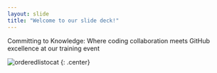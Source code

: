 ```yaml
---
layout: slide
title: "Welcome to our slide deck!"
---
```


Committing to Knowledge: Where coding collaboration meets GitHub excellence at our training event

![orderedlistocat](https://octodex.github.com/images/orderedlistocat.png)
{: .center}

